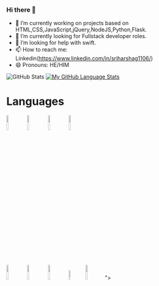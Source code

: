 ### Hi there 👋

- 🔭 I’m currently working on projects based on HTML,CSS,JavaScript,jQuery,NodeJS,Python,Flask.
- 🌱 I’m currently looking for Fullstack developer roles.
- 🤔 I’m looking for help with swift.
- 📫 How to reach me: Linkedin(https://www.linkedin.com/in/sriharshag1106/)
- 😄 Pronouns: HE/HIM

![GitHub Stats](https://github-readme-stats.vercel.app/api?username=sriharsha622&theme=radical)
[![My GitHub Language Stats](https://github-readme-stats.vercel.app/api/top-langs/?username=sriharsha622&langs_count=5&theme=tokyonight)]()

<h1>Languages</h1>
<code><img width="10%" src="https://www.vectorlogo.zone/logos/python/python-ar21.svg"></code>
<code><img width="10%" src="https://www.vectorlogo.zone/logos/java/java-ar21.svg"></code>
<code><img width="10%" src="https://www.vectorlogo.zone/logos/w3_html5/w3_html5-ar21.svg"></code>
<code><img width="10%" src="https://www.vectorlogo.zone/logos/w3_css/w3_css-ar21.svg"></code>
<br />
<code><img width="10%" src="https://www.vectorlogo.zone/logos/reactjs/reactjs-ar21.svg"></code>
<code><img width="10%" src="https://www.vectorlogo.zone/logos/git-scm/git-scm-ar21.svg"></code>
<code><img width="10%" src="https://www.vectorlogo.zone/logos/github/github-ar21.svg"></code>
<code><img width="8%" src="https://img.favpng.com/23/14/0/machine-learning-deep-learning-artificial-intelligence-supervised-learning-support-vector-machine-png-favpng-pk6kR3fbraDTCN1B9ijfqCV9K.jpg"></code>
<code><img width="10%" src="<code><img width="10%" src="https://www.brandsoftheworld.com/logo/tableau-software?original=1"></code>"></code>

<!--
**sriharsha622/sriharsha622** is a ✨ _special_ ✨ repository because its `README.md` (this file) appears on your GitHub profile.

Here are some ideas to get you started:

- 🔭 I’m currently working on ...
- 🌱 I’m currently learning ...
- 👯 I’m looking to collaborate on ...
- 🤔 I’m looking for help with ...
- 💬 Ask me about ...
- 📫 How to reach me: ...
- 😄 Pronouns: ...
- ⚡ Fun fact: ...
-->
